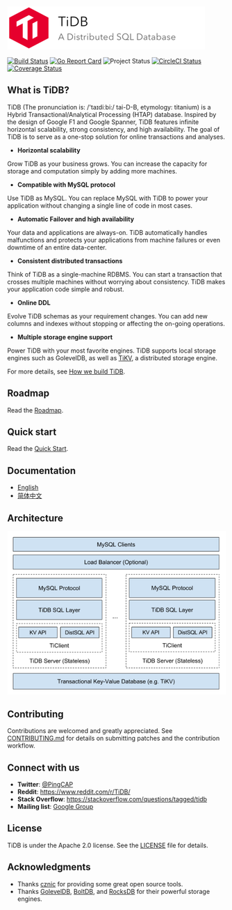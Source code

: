 ![](docs/logo_with_text.png)

[![Build Status](https://travis-ci.org/pingcap/tidb.svg?branch=master)](https://travis-ci.org/pingcap/tidb)
[![Go Report Card](https://goreportcard.com/badge/github.com/pingcap/tidb)](https://goreportcard.com/report/github.com/pingcap/tidb)
![Project Status](https://img.shields.io/badge/version-1.0-green.svg)
[![CircleCI Status](https://circleci.com/gh/pingcap/tidb.svg?style=shield)](https://circleci.com/gh/pingcap/tidb)
[![Coverage Status](https://coveralls.io/repos/github/pingcap/tidb/badge.svg?branch=master)](https://coveralls.io/github/pingcap/tidb?branch=master)

## What is TiDB?

TiDB (The pronunciation is: /'taɪdiːbi:/ tai-D-B, etymology: titanium) is a Hybrid Transactional/Analytical Processing (HTAP) database. Inspired by the design of Google F1 and Google Spanner, TiDB features infinite horizontal scalability, strong consistency, and high availability. The goal of TiDB is to serve as a one-stop solution for online transactions and analyses.

- __Horizontal scalability__

Grow TiDB as your business grows. You can increase the capacity for storage and computation simply by adding more machines.

- __Compatible with MySQL protocol__

Use TiDB as MySQL. You can replace MySQL with TiDB to power your application without changing a single line of code in most cases.

- __Automatic Failover and high availability__

Your data and applications are always-on. TiDB automatically handles malfunctions and protects your applications from machine failures or even downtime of an entire data-center.

- __Consistent distributed transactions__

Think of TiDB as a single-machine RDBMS. You can start a transaction that crosses multiple machines without worrying about consistency. TiDB makes your application code simple and robust.

- __Online DDL__

Evolve TiDB schemas as your requirement changes. You can add new columns and indexes without stopping or affecting the on-going operations.

- __Multiple storage engine support__

Power TiDB with your most favorite engines. TiDB supports local storage engines such as GolevelDB, as well as [TiKV](https://github.com/pingcap/tikv), a distributed storage engine.

For more details, see [How we build TiDB](https://pingcap.github.io/blog/2016/10/17/how-we-build-tidb/).

## Roadmap

Read the [Roadmap](https://github.com/pingcap/docs/blob/master/ROADMAP.md).

## Quick start

Read the [Quick Start](https://pingcap.com/doc-QUICKSTART).

## Documentation

+ [English](https://pingcap.com/docs)
+ [简体中文](https://pingcap.com/docs-cn)

## Architecture

![architecture](./docs/architecture.png)

## Contributing
Contributions are welcomed and greatly appreciated. See [CONTRIBUTING.md](CONTRIBUTING.md)
for details on submitting patches and the contribution workflow.

## Connect with us

- **Twitter**: [@PingCAP](https://twitter.com/PingCAP)
- **Reddit**: https://www.reddit.com/r/TiDB/
- **Stack Overflow**: https://stackoverflow.com/questions/tagged/tidb
- **Mailing list**: [Google Group](https://groups.google.com/forum/#!forum/tidb-user)

## License
TiDB is under the Apache 2.0 license. See the [LICENSE](./LICENSE) file for details.

## Acknowledgments
- Thanks [cznic](https://github.com/cznic) for providing some great open source tools.
- Thanks [GolevelDB](https://github.com/syndtr/goleveldb), [BoltDB](https://github.com/boltdb/bolt), and [RocksDB](https://github.com/facebook/rocksdb) for their powerful storage engines.
